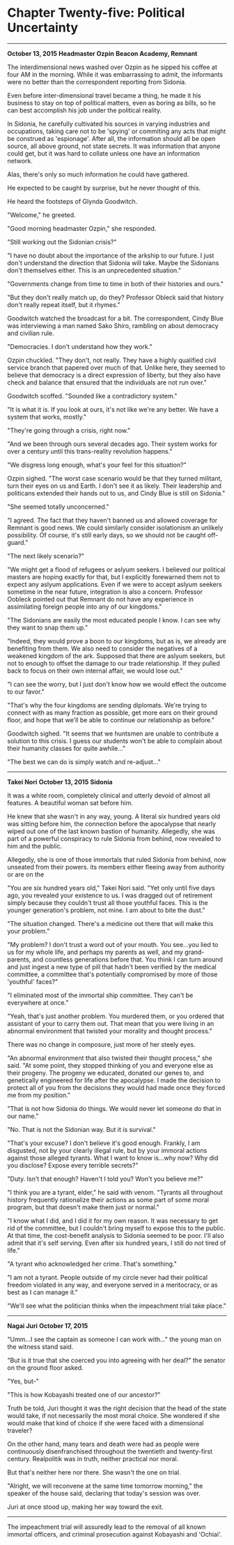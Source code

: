 # **Chapter Twenty-five: Political Uncertainty**

***
**October 13, 2015**
**Headmaster Ozpin**
**Beacon Academy, Remnant**

The interdimensional news washed over Ozpin as he sipped his coffee at four AM in the morning. While it was embarrassing to admit, the informants were no better than the correspondent reporting from Sidonia.

Even before inter-dimensional travel became a thing, he made it his business to stay on top of political matters, even as boring as bills, so he can best accomplish his job under the political reality.

In Sidonia, he carefully cultivated his sources in varying industries and occupations, taking care not to be 'spying' or commiting any acts that might be construed as 'espionage'. After all, the information should all be open source, all above ground, not state secrets. It was information that anyone could get, but it was hard to collate unless one have an information network.

Alas, there's only so much information he could have gathered.

He expected to be caught by surprise, but he never thought of this.

He heard the footsteps of Glynda Goodwitch.

"Welcome," he greeted.

"Good morning headmaster Ozpin," she responded.

"Still working out the Sidonian crisis?"

"I have no doubt about the importance of the arkship to our future. I just don't understand the direction that Sidonia will take. Maybe the Sidonians don't themselves either. This is an unprecedented situation."

"Governments change from time to time in both of their histories and ours."

"But they don't really match up, do they? Professor Obleck said that history don't really repeat itself, but it rhymes."

Goodwitch watched the broadcast for a bit. The correspondent, Cindy Blue was interviewing a man named Sako Shiro, rambling on about democracy and civilian rule.

"Democracies. I don't understand how they work."

Ozpin chuckled. "They don't, not really. They have a highly qualified civil service branch that papered over much of that. Unlike here, they seemed to believe that democracy is a direct expression of liberty, but they also have check and balance that ensured that the individuals are not run over."

Goodwitch scoffed. "Sounded like a contradictory system."

"It is what it is. If you look at ours, it's not like we're any better. We have a system that works, mostly."

"They're going through a crisis, right now."

"And we been through ours several decades ago. Their system works for over a century until this trans-reality revolution happens."

"We disgress long enough, what's your feel for this situation?"

Ozpin sighed. "The worst case scenario would be that they turned militant, turn their eyes on us and Earth. I don't see it as likely. Their leadership and politicans extended their hands out to us, and Cindy Blue is still on Sidonia."

"She seemed totally unconcerned."

"I agreed. The fact that they haven't banned us and allowed coverage for Remnant is good news. We could similarly consider isolationism an unlikely possibility. Of course, it's still early days, so we should not be caught off-guard."

"The next likely scenario?"

"We might get a flood of refugees or aslyum seekers. I believed our political masters are hoping exactly for that, but I explicitly forewarned them not to expect any aslyum applications. Even if we were to accept aslyum seekers sometime in the near future, integration is also a concern. Professor Oobleck pointed out that Remnant do not have any experience in assimilating foreign people into any of our kingdoms."

"The Sidonians are easily the most educated people I know. I can see why they want to snap them up."

"Indeed, they would prove a boon to our kingdoms, but as is, we already are benefiting from them. We also need to consider the negatives of a weakened kingdom of the ark. Supposed that there are aslyum seekers, but not to enough to offset the damage to our trade relationship. If they pulled back to focus on their own internal affair, we would lose out."

"I can see the worry, but I just don't know how we would effect the outcome to our favor."

"That's why the four kingdoms are sending diplomats. We're trying to connect with as many fraction as possible, get more ears on their ground floor, and hope that we'll be able to continue our relationship as before."

Goodwitch sighed. "It seems that we huntsmen are unable to contribute a solution to this crisis. I guess our students won't be able to complain about their humanity classes for quite awhile..."

"The best we can do is simply watch and re-adjust..."

***
**Takei Nori**
**October 13, 2015**
**Sidonia**

It was a white room, completely clinical and utterly devoid of almost all features. A beautiful woman sat before him.

He knew that she wasn't in any way, young. A literal six hundred years old was sitting before him, the connection before the apocalypse that nearly wiped out one of the last known bastion of humanity. Allegedly, she was part of a powerful conspiracy to rule Sidonia from behind, now revealed to him and the public.

 Allegedly, she is one of those immortals that ruled Sidonia from behind, now unseated from their powers. its members either fleeing away from authority or are on the

"You are six hundred years old," Takei Nori said. "Yet only until five days ago, you revealed your existence to us. I was dragged out of retirement simply because they couldn't trust all those youthful faces. This is the younger generation's problem, not mine. I am about to bite the dust."

"The situation changed. There's a medicine out there that will make this your problem."

"My problem? I don't trust a word out of your mouth. You see...you lied to us for my whole life, and perhaps my parents as well, and my grand-parents, and countless generations before that. You think I can turn around and just ingest a new type of pill that hadn't been verified by the medical committee, a committee that's potentially compromised by more of those 'youthful' faces?"

"I eliminated most of the immortal ship committee. They can't be everywhere at once."

"Yeah, that's just another problem. You murdered them, or you ordered that assistant of your to carry them out. That mean that you were living in an abnormal environment that twisted your morality and thought process."

There was no change in composure, just more of her steely eyes.

"An abnormal environment that also twisted their thought process," she said. "At some point, they stopped thinking of you and everyone else as their progeny. The progeny we educated, donated our genes to, and genetically engineered for life after the apocalypse. I made the decision to protect all of you from the decisions they would had made once they forced me from my position."

"That is not how Sidonia do things. We would never let someone do that in our name."

"No. That is not the Sidonian way. But it is survival."

"That's your excuse? I don't believe it's good enough. Frankly, I am disgusted, not by your clearly illegal rule, but by your immoral actions against those alleged tyrants. What I want to know is...why now? Why did you disclose? Expose every terrible secrets?"

"Duty. Isn't that enough? Haven't I told you? Won't you believe me?"

"I think you are a tyrant, elder," he said with venom. "Tyrants all throughout history frequently rationalize their actions as some part of some moral program, but that doesn't make them just or normal."

"I know what I did, and I did it for my own reason. It was necessary to get rid of the committee, but I couldn't bring myself to expose this to the public. At that time, the cost-benefit analysis to Sidonia seemed to be poor. I'll also admit that it's self serving. Even after six hundred years, I still do not tired of life."

"A tyrant who acknowledged her crime. That's something."

"I am not a tyrant. People outside of my circle never had their political freedom violated in any way, and everyone served in a meritocracy, or as best as I can manage it."

"We'll see what the politician thinks when the impeachment trial take place."

***
**Nagai Juri**
**October 17, 2015**

"Umm...I see the captain as someone I can work with..." the young man on the witness stand said.

"But is it true that she coerced you into agreeing with her deal?" the senator on the ground floor asked.

"Yes, but-"

"This is how Kobayashi treated one of our ancestor?"

Truth be told, Juri thought it was the right decision that the head of the state would take, if not necessarily the most moral choice. She wondered if she would make that kind of choice if she were faced with a dimensional traveler?

On the other hand, many tears and death were had as people were continuously disenfranchised throughout the twentieth and twenty-first century. Realpolitik was in truth, neither practical nor moral.

But that's neither here nor there. She wasn't the one on trial.

"Alright, we will reconvene at the same time tomorrow morning," the speaker of the house said, declaring that today's session was over.

Juri at once stood up, making her way toward the exit.
***

The impeachment trial will assuredly lead to the removal of all known immortal officers, and criminal prosecution against Kobayashi and 'Ochiai'.
